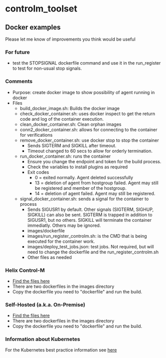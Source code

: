 # controlm_toolset

## Docker examples

Please let me know of improvements you think would be useful

### For future

- test the STOPSIGNAL dockerfile command and use it in the run_register to test for non-usual stop signals.

### Comments

- Purpose: create docker image to show possibility of agent running in docker
- Files
  - build_docker_image.sh: Builds the docker image
  - check_docker_container.sh: uses docker inspect to get the return code and log of the container execution.
  - clean_docker_container.sh: Clean orphan images
  - conn2_docker_container.sh: allows for connecting to the container for verifications
  - remove_docker_container.sh: use docker stop to stop the container
    - Sends SIGTERM and SIGKILL after timeout.
    - Timeout changed to 60 secs to allow for orderly termination.
  - run_docker_container.sh: runs the container
    - Ensure you change the endpoint and token for the build process.
    - Check the variables to install plugins as required
    - Exit codes
      - 0 = exited normally. Agent deleted successfully
      - 13 = deletion of agent from hostgroup failed. Agent may still be registered and member of the hostgroup.
      - 14 = deletion of agent failed. Agent may still be registered.
  - signal_docker_container.sh: sends a signal for the container to process
    - Sends SIGUSR1 by default. Other signals (SIGTERM, SIGHUP, SIGKILL) can also be sent. SIGTERM is trapped in addition to SIGUSR1, but no others. SIGKILL will terminate the container immediatly. Others may be ignored.
    - images/dockerfile
    - images/run_register_controlm.sh: is the CMD that is being executed for the container work.
    - images/deploy_test_jobs.json: test jobs. Not required, but will need to change the dockerfile and the run_register_controlm.sh
    - Other files as needed

### Helix Control-M

- [Find the files here](docker/helix)
- There are two dockerfiles in the images directory
- Copy the dockerfile you need to "dockerfile" and run the build.

### Self-Hosted (a.k.a. On-Premise)

- [Find the files here](docker/self-hosted)
- There are two dockerfiles in the images directory
- Copy the dockerfile you need to "dockerfile" and run the build.

### Information about Kubernetes

For the Kubernetes best practice information see [here](https://github.com/controlm/automation-api-quickstart/tree/master/control-m/301-statefulset-agent-to-run-k8s-jobs-using-ai-job)
